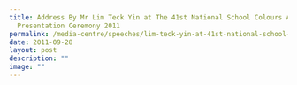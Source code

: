 ```yaml
---
title: Address By Mr Lim Teck Yin at The 41st National School Colours Award
  Presentation Ceremony 2011
permalink: /media-centre/speeches/lim-teck-yin-at-41st-national-school-colours-award-presentation-ceremony-2011/
date: 2011-09-28
layout: post
description: ""
image: ""
---
```

